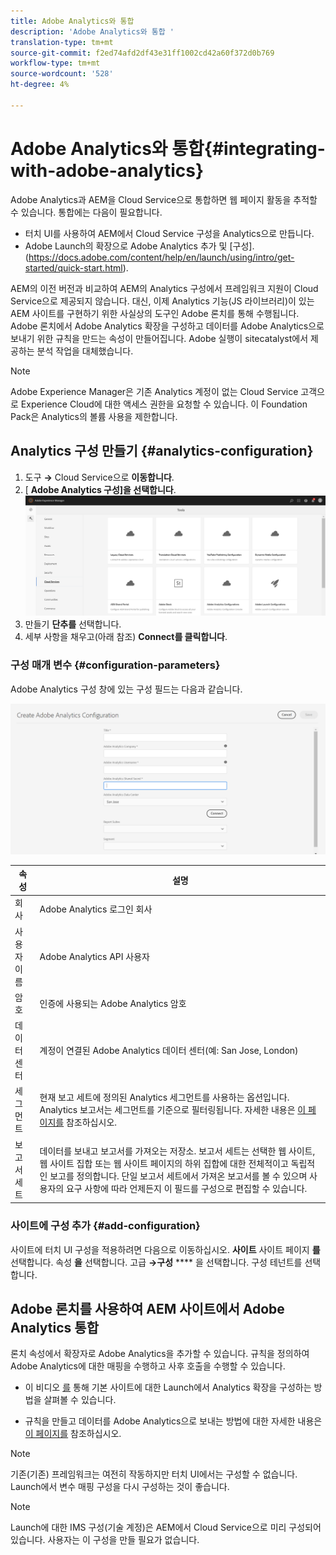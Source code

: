 ```yaml
---
title: Adobe Analytics와 통합
description: 'Adobe Analytics와 통합 '
translation-type: tm+mt
source-git-commit: f2ed74afd2df43e31ff1002cd42a60f372d0b769
workflow-type: tm+mt
source-wordcount: '528'
ht-degree: 4%

---
```



# Adobe Analytics와 통합{#integrating-with-adobe-analytics}

Adobe Analytics과 AEM을 Cloud Service으로 통합하면 웹 페이지 활동을 추적할 수 있습니다. 통합에는 다음이 필요합니다.

* 터치 UI를 사용하여 AEM에서 Cloud Service 구성을 Analytics으로 만듭니다.
* Adobe Launch의 확장으로 Adobe Analytics 추가 및 [구성].(https://docs.adobe.com/content/help/en/launch/using/intro/get-started/quick-start.html).

AEM의 이전 버전과 비교하여 AEM의 Analytics 구성에서 프레임워크 지원이 Cloud Service으로 제공되지 않습니다. 대신, 이제 Analytics 기능(JS 라이브러리)이 있는 AEM 사이트를 구현하기 위한 사실상의 도구인 Adobe 론치를 통해 수행됩니다. Adobe 론치에서 Adobe Analytics 확장을 구성하고 데이터를 Adobe Analytics으로 보내기 위한 규칙을 만드는 속성이 만들어집니다. Adobe 실행이 sitecatalyst에서 제공하는 분석 작업을 대체했습니다.

>[!NOTE]
>
>Adobe Experience Manager은 기존 Analytics 계정이 없는 Cloud Service 고객으로 Experience Cloud에 대한 액세스 권한을 요청할 수 있습니다. 이 Foundation Pack은 Analytics의 볼륨 사용을 제한합니다.

## Analytics 구성 만들기 {#analytics-configuration}

1. 도구 **→** Cloud Service으로 **이동합니다**.
2. [ **Adobe Analytics 구성]을 선택합니다**.
   ![Analytics](assets/analytics_screen1.png "WindowAnalytics 창")
3. 만들기 **단추를** 선택합니다.
4. 세부 사항을 채우고(아래 참조) **Connect를 클릭합니다**.

### 구성 매개 변수 {#configuration-parameters}

Adobe Analytics 구성 창에 있는 구성 필드는 다음과 같습니다.

![구성](assets/properties_field1.png "매개 변수구성 매개 변수")

| 속성 | 설명 |
|---|---|
| 회사 | Adobe Analytics 로그인 회사 |
| 사용자 이름 | Adobe Analytics API 사용자 |
| 암호 | 인증에 사용되는 Adobe Analytics 암호 |
| 데이터 센터 | 계정이 연결된 Adobe Analytics 데이터 센터(예: San Jose, London) |
| 세그먼트 | 현재 보고 세트에 정의된 Analytics 세그먼트를 사용하는 옵션입니다. Analytics 보고서는 세그먼트를 기준으로 필터링됩니다. 자세한 내용은 [이 페이지를](https://docs.adobe.com/content/help/en/analytics/components/segmentation/seg-overview.html) 참조하십시오. |
| 보고서 세트 | 데이터를 보내고 보고서를 가져오는 저장소. 보고서 세트는 선택한 웹 사이트, 웹 사이트 집합 또는 웹 사이트 페이지의 하위 집합에 대한 전체적이고 독립적인 보고를 정의합니다. 단일 보고서 세트에서 가져온 보고서를 볼 수 있으며 사용자의 요구 사항에 따라 언제든지 이 필드를 구성으로 편집할 수 있습니다. |

### 사이트에 구성 추가 {#add-configuration}

사이트에 터치 UI 구성을 적용하려면 다음으로 이동하십시오. **사이트** 사이트 페이지 **를** 선택합니다. 속성 **을** 선택합니다. 고급 **→구성** **** 을 선택합니다. 구성 테넌트를 선택합니다.

## Adobe 론치를 사용하여 AEM 사이트에서 Adobe Analytics 통합

론치 속성에서 확장자로 Adobe Analytics을 추가할 수 있습니다. 규칙을 정의하여 Adobe Analytics에 대한 매핑을 수행하고 사후 호출을 수행할 수 있습니다.

* 이 비디오 [를](https://docs.adobe.com/content/help/en/analytics-learn/tutorials/implementation/via-adobe-launch/basic-configuration-of-the-analytics-launch-extension.html) 통해 기본 사이트에 대한 Launch에서 Analytics 확장을 구성하는 방법을 살펴볼 수 있습니다.

* 규칙을 만들고 데이터를 Adobe Analytics으로 보내는 방법에 대한 자세한 내용은 [이 페이지를](https://docs.adobe.com/content/help/en/core-services-learn/implementing-in-websites-with-launch/implement-solutions/analytics.html) 참조하십시오.

>[!NOTE]
>
>기존(기존) 프레임워크는 여전히 작동하지만 터치 UI에서는 구성할 수 없습니다. Launch에서 변수 매핑 구성을 다시 구성하는 것이 좋습니다.

>[!NOTE]
>
>Launch에 대한 IMS 구성(기술 계정)은 AEM에서 Cloud Service으로 미리 구성되어 있습니다. 사용자는 이 구성을 만들 필요가 없습니다.
